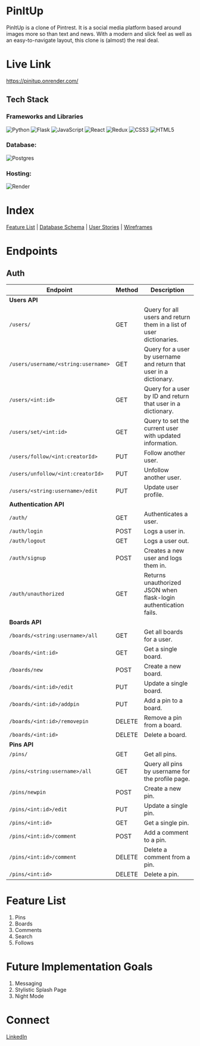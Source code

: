 # PinItUp

PinItUp is a clone of Pintrest. It is a social media platform based around images more so than text and news. With a modern and slick feel as well as an easy-to-navigate layout, this clone is (almost) the real deal. 

# Live Link

https://pinitup.onrender.com/

## Tech Stack
### Frameworks and Libraries
![Python](https://img.shields.io/badge/python-3670A0?style=for-the-badge&logo=python&logoColor=ffdd54) ![Flask](https://img.shields.io/badge/flask-%23000.svg?style=for-the-badge&logo=flask&logoColor=white) ![JavaScript](https://img.shields.io/badge/javascript-%23323330.svg?style=for-the-badge&logo=javascript&logoColor=%23F7DF1E) ![React](https://img.shields.io/badge/react-%2320232a.svg?style=for-the-badge&logo=react&logoColor=%2361DAFB) ![Redux](https://img.shields.io/badge/redux-%23593d88.svg?style=for-the-badge&logo=redux&logoColor=white) ![CSS3](https://img.shields.io/badge/css3-%231572B6.svg?style=for-the-badge&logo=css3&logoColor=white) ![HTML5](https://img.shields.io/badge/html5-%23E34F26.svg?style=for-the-badge&logo=html5&logoColor=white)

 ### Database:
 ![Postgres](https://img.shields.io/badge/postgres-%23316192.svg?style=for-the-badge&logo=postgresql&logoColor=white)
  
 ### Hosting:
 ![Render](https://img.shields.io/badge/Render-%46E3B7.svg?style=for-the-badge&logo=render&logoColor=white)

# Index

[Feature List](https://github.com/darocket34/PinItUp/wiki/Feature-List) | [Database Schema](https://github.com/darocket34/PinItUp/wiki/Database-Schema) | [User Stories](https://github.com/darocket34/PinItUp/wiki/User-Stories) | [Wireframes](https://github.com/darocket34/PinItUp/wiki/WireFrame)


# Endpoints
## Auth

| **Endpoint**                                     | **Method**   | **Description**                                        |
| ----------------------------------------------- | ------------ | ------------------------------------------------------ |
| **Users API**                                   |              |                                                        |
| `/users/`                                      | GET          | Query for all users and return them in a list of user dictionaries. |
| `/users/username/<string:username>`             | GET          | Query for a user by username and return that user in a dictionary. |
| `/users/<int:id>`                              | GET          | Query for a user by ID and return that user in a dictionary. |
| `/users/set/<int:id>`                         | GET          | Query to set the current user with updated information. |
| `/users/follow/<int:creatorId>`                | PUT          | Follow another user.                                   |
| `/users/unfollow/<int:creatorId>`              | PUT          | Unfollow another user.                                 |
| `/users/<string:username>/edit`                | PUT          | Update user profile.                                   |
| **Authentication API**                          |              |                                                        |
| `/auth/`                                       | GET          | Authenticates a user.                                  |
| `/auth/login`                                  | POST         | Logs a user in.                                        |
| `/auth/logout`                                 | GET          | Logs a user out.                                       |
| `/auth/signup`                                 | POST         | Creates a new user and logs them in.                   |
| `/auth/unauthorized`                           | GET          | Returns unauthorized JSON when flask-login authentication fails. |
| **Boards API**                                 |              |                                                        |
| `/boards/<string:username>/all`                | GET          | Get all boards for a user.                             |
| `/boards/<int:id>`                            | GET          | Get a single board.                                    |
| `/boards/new`                                 | POST         | Create a new board.                                    |
| `/boards/<int:id>/edit`                      | PUT          | Update a single board.                                 |
| `/boards/<int:id>/addpin`                    | PUT          | Add a pin to a board.                                  |
| `/boards/<int:id>/removepin`                 | DELETE       | Remove a pin from a board.                             |
| `/boards/<int:id>`                            | DELETE       | Delete a board.                                        |
| **Pins API**                                   |              |                                                        |
| `/pins/`                                      | GET          | Get all pins.                                          |
| `/pins/<string:username>/all`                 | GET          | Query all pins by username for the profile page.       |
| `/pins/newpin`                                | POST         | Create a new pin.                                      |
| `/pins/<int:id>/edit`                        | PUT          | Update a single pin.                                   |
| `/pins/<int:id>`                              | GET          | Get a single pin.                                      |
| `/pins/<int:id>/comment`                     | POST         | Add a comment to a pin.                                |
| `/pins/<int:id>/comment`                     | DELETE       | Delete a comment from a pin.                           |
| `/pins/<int:id>`                              | DELETE       | Delete a pin.                                          |

# Feature List
1. Pins
2. Boards
3. Comments
4. Search
5. Follows

# Future Implementation Goals
1. Messaging
2. Stylistic Splash Page
3. Night Mode

# Connect
[LinkedIn](https://www.linkedin.com/in/darian-brooks92/)

